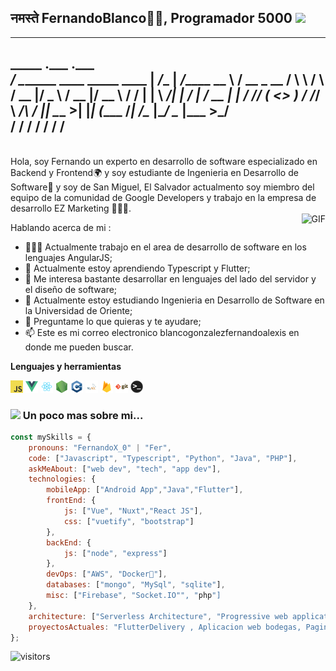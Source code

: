 <h2>नमस्ते FernandoBlanco🙏🏻, Programador 5000 <img src="https://media.giphy.com/media/12oufCB0MyZ1Go/giphy.gif" width="50"></h2>




----------------------------------------------------------------------------------------------
  _____                                      .___           .___           
_/ ____\___________  ____ _____    ____    __| _/____     __| _/_______  __
\   __\/ __ \_  __ \/    \\__  \  /    \  / __ |/  _ \   / __ |/ __ \  \/ /
 |  | \  ___/|  | \/   |  \/ __ \|   |  \/ /_/ (  <_> ) / /_/ \  ___/\   / 
 |__|  \___  >__|  |___|  (____  /___|  /\____ |\____/  \____ |\___  >\_/  
           \/           \/     \/     \/      \/             \/    \/      
-----------------------------------------------------------------------------------------------

<br>
Hola, soy Fernando un experto en desarrollo de software especializado en Backend y Frontend🌍 y soy estudiante de Ingenieria en Desarrollo de Software🚀 y soy de San Miguel, El Salvador actualmento soy miembro del equipo de la comunidad de Google Developers y trabajo en la empresa de desarrollo EZ Marketing 👨🏽‍💼.
<br>




  <img align="right" alt="GIF" src="https://i.pinimg.com/originals/e4/26/70/e426702edf874b181aced1e2fa5c6cde.gif" />

Hablando acerca de mi :

- 👨🏽‍💻 Actualmente trabajo en el area de desarrollo de software en los lenguajes AngularJS;
- 🌱 Actualmente estoy aprendiendo Typescript y Flutter;
- 🤔 Me interesa bastante desarrollar en lenguajes del lado del servidor y el diseño de software;
- 💼 Actualmente estoy estudiando Ingenieria en Desarrollo de Software en la Universidad de Oriente;
- 💬 Preguntame lo que quieras y te ayudare;
- 📫 Este es mi correo electronico blancogonzalezfernandoalexis en donde me pueden buscar.


**Lenguajes y herramientas**  



<code><img height="20" src="https://raw.githubusercontent.com/github/explore/80688e429a7d4ef2fca1e82350fe8e3517d3494d/topics/javascript/javascript.png"></code>
<code><img height="20" src="https://raw.githubusercontent.com/github/explore/80688e429a7d4ef2fca1e82350fe8e3517d3494d/topics/vue/vue.png"></code>
<code><img height="20" src="https://raw.githubusercontent.com/github/explore/80688e429a7d4ef2fca1e82350fe8e3517d3494d/topics/react/react.png"></code>
<code><img height="20" src="https://raw.githubusercontent.com/github/explore/80688e429a7d4ef2fca1e82350fe8e3517d3494d/topics/nodejs/nodejs.png"></code>
<code><img height="20" src="https://raw.githubusercontent.com/github/explore/80688e429a7d4ef2fca1e82350fe8e3517d3494d/topics/cpp/cpp.png"></code>
<code><img height="20" src="https://raw.githubusercontent.com/github/explore/80688e429a7d4ef2fca1e82350fe8e3517d3494d/topics/mysql/mysql.png"></code>
<code><img height="20" src="https://raw.githubusercontent.com/github/explore/80688e429a7d4ef2fca1e82350fe8e3517d3494d/topics/firebase/firebase.png"></code>
<code><img height="20" src="https://raw.githubusercontent.com/github/explore/80688e429a7d4ef2fca1e82350fe8e3517d3494d/topics/git/git.png"></code>
<code><img height="20" src="https://raw.githubusercontent.com/github/explore/80688e429a7d4ef2fca1e82350fe8e3517d3494d/topics/terminal/terminal.png"></code>



### <img src="https://media.giphy.com/media/VgCDAzcKvsR6OM0uWg/giphy.gif" width="50"> Un poco mas sobre mi...  

```javascript
const mySkills = {
    pronouns: "FernandoX_0" | "Fer",
    code: ["Javascript", "Typescript", "Python", "Java", "PHP"],
    askMeAbout: ["web dev", "tech", "app dev"],
    technologies: {
        mobileApp: ["Android App","Java","Flutter"],
        frontEnd: {
            js: ["Vue", "Nuxt","React JS"],
            css: ["vuetify", "bootstrap"]
        },
        backEnd: {
            js: ["node", "express"]
        },
        devOps: ["AWS", "Docker🐳"],
        databases: ["mongo", "MySql", "sqlite"],
        misc: ["Firebase", "Socket.IO"", "php"]
    },
    architecture: ["Serverless Architecture", "Progressive web applications", "Single page applications"],
    proyectosActuales: "FlutterDelivery , Aplicacion web bodegas, Paginas web AngularJS, TiendaVirtual AngularJS"
};
```
![visitors](https://visitor-badge.laobi.icu/badge?page_id=ApurvShh007.ApurvShah007)

